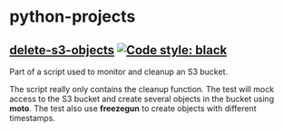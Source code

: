 # python-projects

## [delete-s3-objects](delete-s3-objects) [![Code style: black](https://img.shields.io/badge/code%20style-black-000000.svg)](https://github.com/ambv/black)
Part of a script used to monitor and cleanup an S3 bucket.

The script really only contains the cleanup function. The test will mock access to the S3 bucket and create several objects in the bucket using **moto**. The test also use **freezegun** to create objects with different timestamps.
